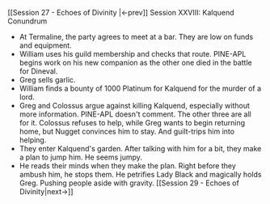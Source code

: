 [[Session 27 - Echoes of Divinity |<-prev]]
Session XXVIII:  Kalquend Conundrum
- At Termaline, the party agrees to meet at a bar. They are low on funds and equipment. 
- William uses his guild membership and checks that route. PINE-APL begins work on his new companion as the other one died in the battle for Dineval.
- Greg sells garlic.
- William finds a bounty of 1000 Platinum for Kalquend for the murder of a lord.
- Greg and Colossus argue against killing Kalquend, especially without more information. PINE-APL doesn't comment. The other three are all for it. Colossus refuses to help, while Greg wants to begin returning home, but Nugget convinces him to stay. And guilt-trips him into helping.
- They enter Kalquend's garden. After talking with him for a bit, they make a plan to jump him. He seems jumpy. 
- He reads their minds when they make the plan. Right before they ambush him, he stops them. He petrifies Lady Black and magically holds Greg. Pushing people aside with gravity.
[[Session 29 - Echoes of Divinity|next->]]